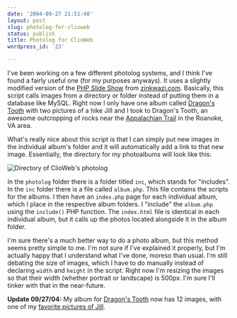 ```yaml
---
date: '2004-09-27 21:51:48'
layout: post
slug: photolog-for-clioweb
status: publish
title: Photolog for ClioWeb
wordpress_id: '23'

---
```


I've been working on a few different photolog systems, and I think I've found a fairly useful one (for my purposes anyways). It uses a slightly modified version of the [PHP Slide Show](http://www.zinkwazi.com/pages.php?page_name=scripts) from [zinkwazi.com](http://www.zinkwazi.com). Basically, this script calls images from a directory or folder instead of putting them in a database like MySQL. Right now I only have one album called [Dragon's Tooth](http://www.clioweb.org/photolog/dragons_tooth/index.php) with two pictures of a hike Jill and I took to Dragon's Tooth, an awesome outcropping of rocks near the [Appalachian Trail](http://www.appalachiantrail.org/) in the Roanoke, VA area.




What's really nice about this script is that I can simply put new images in the individual album's folder and it will automatically add a link to that new image. Essentially, the directory for my photoalbums will look like this:


![Directory of ClioWeb's photolog](http://www.clioweb.org/i/images/photodir.jpg)


In the `photolog` folder there is a folder titled `inc`, which stands for "includes". In the `inc` folder there is a file called `album.php`. This file contains the scripts for the albums. I then have an `index.php` page for each individual album, which I place in the respective album folders. I "include" the `album.php` using the `include()` PHP function. The `index.html` file is identical in each individual album, but it calls up the photos located alongside it in the album folder.




I'm sure there's a much better way to do a photo album, but this method seems pretty simple to me. I'm not sure if I've explained it properly, but I'm actually happy that I understand what I've done, moreso than usual. I'm still debating the size of images, which I have to do manually instead of declaring `width` and `height` in the script. Right now I'm resizing the images so that their width (whether portrait or landscape) is 500px. I'm sure I'll tinker with that in the near-future.




**Update 09/27/04:** My album for [Dragon's Tooth](http://www.clioweb.org/photolog/dragons_tooth/) now has 12 images, with one of my [favorite pictures of Jill](http://www.clioweb.org/photolog/dragons_tooth/index.php?directory=.&currentPic=4).
